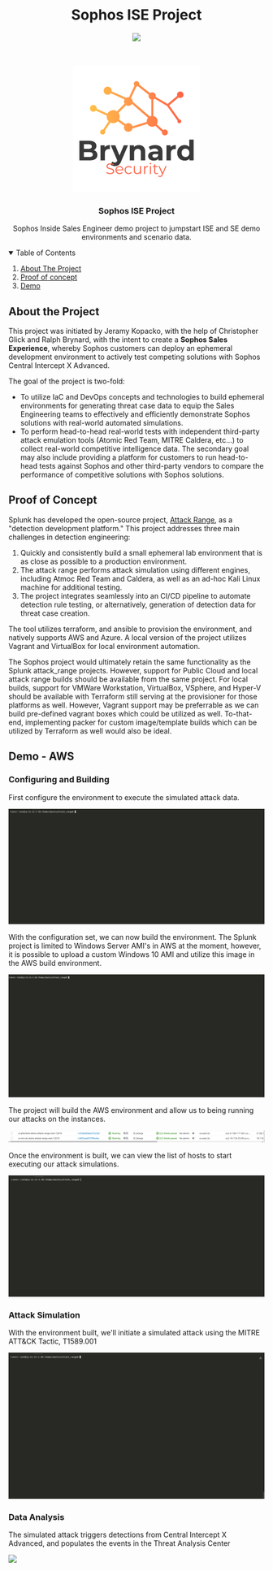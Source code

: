 <div class="header">
    <h1 align="center">Sophos ISE Project</h1>
    <p align="center">
    <img src="https://img.shields.io/badge/made%20by-RalphBrynard-blue">
</div>
<!-- logo -->
</br>
<p align="center">
    <a href="https://github.com/BrynardSecurity/Sophos-ISE-Project">
        <img src="images/logo.png" alt="logo" width="250" height="250">
    </a>
    <h3 align="center">Sophos ISE Project</h3>
    <p align="center">
        Sophos Inside Sales Engineer demo project to jumpstart ISE and SE demo environments and scenario data.
    </p>
</p>
<!-- table of contents -->
<details open="open">
    <summary>Table of Contents</summary>
        <ol>
            <li><a href="#about-the-project">About The Project</a>                
            <li><a href="#proof-of-concept">Proof of concept</a> 
            <li><a href="#Demo-AWS">Demo</a>
        </ol>
</details>

<!-- about the project -->
## About the Project

This project was initiated by Jeramy Kopacko, with the help of Christopher Glick and Ralph Brynard, with the intent to create a <strong>Sophos Sales Experience</strong>, whereby Sophos customers can deploy an ephemeral development environment to actively test competing solutions with Sophos Central Intercept X Advanced. 

The goal of the project is two-fold:

<ul>
    <li> To utilize IaC and DevOps concepts and technologies to build ephemeral environments for generating threat case data to equip the Sales Engineering teams to effectively and efficiently demonstrate Sophos solutions with real-world automated simulations. 
    <li> To perform head-to-head real-world tests with independent third-party attack emulation tools (Atomic Red Team, MITRE Caldera, etc...) to collect real-world competitive intelligence data. The secondary goal may also include providing a platform for customers to run head-to-head tests against Sophos and other third-party vendors to compare the performance of competitive solutions with Sophos solutions.
</ul>

## Proof of Concept

<p>
Splunk has developed the open-source project, <a href="https://github.com/splunk/attack_range">Attack Range</a>, as a "detection development platform." This project addresses three main challenges in detection engineering:
<ol>
    <li> Quickly and consistently build a small ephemeral lab environment that is as close as possible to a production environment.
    <li> The attack range performs attack simulation using different engines, including Atmoc Red Team and Caldera, as well as an ad-hoc Kali Linux machine for additional testing.
    <li> The project integrates seamlessly into an CI/CD pipeline to automate detection rule testing, or alternatively, generation of detection data for threat case creation.
</ol>
<p>
The tool utilizes terraform, and ansible to provision the environment, and natively supports AWS and Azure. A local version of the project utilizes Vagrant and VirtualBox for local environment automation.
</p>
<p>
The Sophos project would ultimately retain the same functionality as the Splunk attack_range projects. However, support for Public Cloud and local attack range builds should be available from the same project. For local builds, support for VMWare Workstation, VirtualBox, VSphere, and Hyper-V should be available with Terraform still serving at the provisioner for those platforms as well. However, Vagrant support may be preferrable as we can build pre-defined vagrant boxes which could be utilized as well. To-that-end, implementing packer for custom image/template builds which can be utilized by Terraform as well would also be ideal.
</p>

## Demo - AWS 

<h3 align="left">Configuring and Building</h2>
<p>
First configure the environment to execute the simulated attack data.
<p>
<img src="images/attack_range_configure.gif">
</p>
<p>
With the configuration set, we can now build the environment. The Splunk project is limited to Windows Server AMI's in AWS at the moment, however, it is possible to upload a custom Windows 10 AMI and utilize this image in the AWS build environment. 
</p>
<p>
<img src="images/attack_range_build.gif">
</p>
The project will build the AWS environment and allow us to being running our attacks on the instances. 
</p>
<p>
<img src="images/attack_range_ec2.png">
</p>
<p>Once the environment is built, we can view the list of hosts to start executing our attack simulations.</p>
<p><img src="images/attack_range_show.gif"></p>
<h3 align="left">Attack Simulation</h3>
<p>With the environment built, we'll initiate a simulated attack using the MITRE ATT&CK Tactic, T1589.001</p>
<p><img src="images/attack_range_attack.gif"></p>
<h3 align="left">Data Analysis</h3>
<p>The simulated attack triggers detections from Central Intercept X Advanced, and populates the events in the Threat Analysis Center</p>
<p><img src="images/attack_range_data.gif"></p>